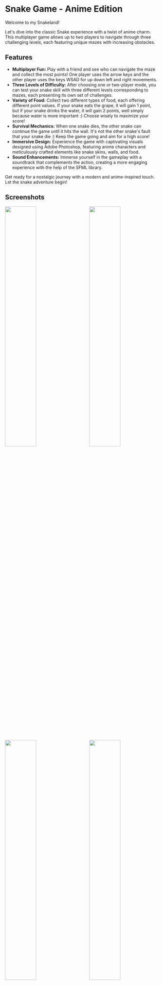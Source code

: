 <h1>Snake Game - Anime Edition</h1>
 Welcome to my Snakeland! 
 <p>Let's dive into the classic Snake experience with a twist of anime charm. This multiplayer game allows up to two players to navigate through three challenging levels, each featuring unique mazes with increasing obstacles.</p>

<h2>Features</h2>

- <b>Multiplayer Fun:</b> Play with a friend and see who can navigate the maze and collect the most points! One player uses the arrow keys and the other player uses the keys WSAD for up down left and right movements.
- <b>Three Levels of Difficulty:</b> After choosing one or two-player mode, you can test your snake skill with three different levels corresponding to mazes, each presenting its own set of challenges.
- <b>Variety of Food:</b> Collect two different types of food, each offering different point values. If your snake eats the grape, it will gain 1 point, but if your snake drinks the water, it will gain 2 points, well simply because water is more important :) Choose wisely to maximize your score!
- <b>Survival Mechanics:</b> When one snake dies, the other snake can continue the game until it hits the wall. It's not the other snake's fault that your snake die :) Keep the game going and aim for a high score!
- <b>Immersive Design:</b> Experience the game with captivating visuals designed using Adobe Photoshop, featuring anime characters and meticulously crafted elements like snake skins, walls, and food.
- <b>Sound Enhancements:</b> Immerse yourself in the gameplay with a soundtrack that complements the action, creating a more engaging experience with the help of the SFML library.
<p>Get ready for a nostalgic journey with a modern and anime-inspired touch. Let the snake adventure begin!</p>

<h2>Screenshots</h2>
<div><img src="https://i.imgur.com/K58JEfM.png" width=45% height=45% align="right"/> </div>
<div><img src="https://i.imgur.com/bfOgmNL.png" width=45% height=45% align="left"/></div>
<div><img src="https://i.imgur.com/JiC0ePL.png" width=45% height=45% align="right"/> </div>
<div><img src="https://i.imgur.com/KwrbVOU.png" width=45% height=45% align="left"/></div>

